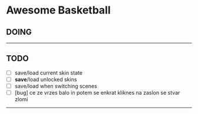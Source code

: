 # Awesome Basketball

## DOING

---

## TODO
* [ ] save/load current skin state
* [ ] **save**/load unlocked skins
* [ ] save/load when switching scenes
* [ ] [bug] ce ze vrzes balo in potem se enkrat kliknes na zaslon se stvar zlomi
---